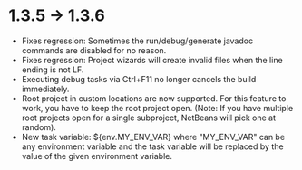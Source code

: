 # 1.3.5 -> 1.3.6

- Fixes regression: Sometimes the run/debug/generate javadoc commands are disabled for no reason.
- Fixes regression: Project wizards will create invalid files when the line ending is not LF.
- Executing debug tasks via Ctrl+F11 no longer cancels the build immediately.
- Root project in custom locations are now supported. For this feature to work, you have to keep the root project open. (Note: If you have multiple root projects open for a single subproject, NetBeans will pick one at random).
- New task variable: ${env.MY_ENV_VAR} where "MY_ENV_VAR" can be any environment variable and the task variable will be replaced by the value of the given environment variable.
